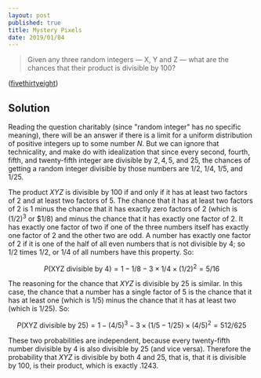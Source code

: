 ```yaml
---
layout: post
published: true
title: Mystery Pixels
date: 2019/01/04
---
```


>Given any three random integers — X, Y and Z — what are the chances that their product is divisible by 100?

<!--more-->

([fivethirtyeight](https://fivethirtyeight.com/features/525600-minutes-of-math/))


## Solution

Reading the question charitably (since "random integer" has no specific meaning), there will be an answer if there is a limit for a uniform distribution of positive integers up to some number $N$. But we can ignore that technicality, and make do with idealization that since every second, fourth, fifth, and twenty-fifth integer are divisible by $2, 4, 5,$ and $25$, the chances of getting a random integer divisible by those numbers are $1/2$, $1/4$, $1/5$, and $1/25$.

The product $XYZ$ is divisible by $100$ if and only if it has at least two factors of $2$ and at least two factors of $5$.  The chance that it has at least two factors of $2$ is $1$ minus the chance that it has exactly zero factors of $2$ (which is $(1/2)^3$ or $1/8) and minus the chance that it has exactly one factor of $2$.  It has exactly one factor of two if one of the three numbers itself has exactly one factor of $2$ and the other two are odd.  A number has exactly one factor of $2$ if it is one of the half of all even numbers that is not divisible by 4; so $1/2$ times $1/2$, or $1/4$ of all numbers have this property.  So:

$$P(\text{XYZ divisible by 4}) = 1 - 1/8 - 3 \times 1/4 \times (1/2)^2 = 5/16$$

The reasoning for the chance that $XYZ$ is divisible by $25$ is similar.  In this case, the chance that a number has a single factor of $5$ is the chance that it has at least one (which is $1/5$) minus the chance that it has at least two (which is $1/25$). So:

$$P(\text{XYZ divisible by 25}) = 1 - (4/5)^3 - 3 \times (1/5 - 1/25) \times (4/5)^2 = 512/625$$

These two probabilities are independent, because every twenty-fifth number divisible by $4$ is also divisible by $25$ (and vice versa).  Therefore the probability that $XYZ$ is divisible by both $4$ and $25$, that is, that it is divisible by $100$, is their product, which is exactly $.1243$.

<br>
